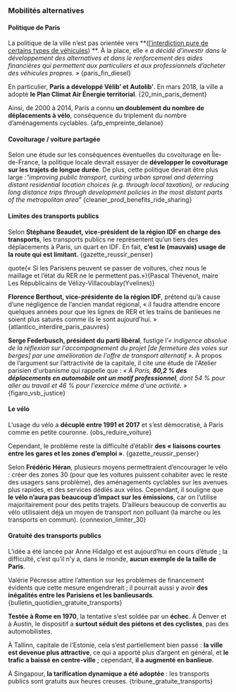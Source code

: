 ### Mobilités alternatives

#### Politique de Paris

La politique de la ville  n’est pas orientée vers **([l’interdiction pure de certains types de véhicules](#mesures-contraindre-vehicules)) **. À la place, elle *« a décidé
d’investir dans le développement des alternatives et dans le
renforcement des aides financières qui permettent aux particuliers et
aux professionnels d’acheter des véhicules propres. »*
{paris_fin_diesel}

En particulier, **Paris a développé Vélib’ et Autolib’**. En mars
2018, la ville a adopté **le Plan Climat Air Énergie territorial**.
{20_min_paris_dement}

Ainsi, de 2000 à 2014, Paris a connu **un doublement du nombre de
déplacements à vélo**, conséquence du triplement du nombre
d’aménagements cyclables. {afp_empreinte_delanoe}

#### Covoiturage / voiture partagée

Selon une étude sur les conséquences éventuelles du covoiturage
en Île-de-France, la politique locale devrait essayer de **développer
le covoiturage sur les trajets de longue durée**. De plus, cette
politique devrait être plus large :*“improving public transport,
curbing urban sprawl and deterring distant residential location choices
(e.g. through local taxation), or reducing long distance trips through
development policies in the most distant parts of the metropolitan
area”* {cleaner_prod_benefits_ride_sharing}

#### Limites des transports publics
Selon **Stéphane Beaudet, vice-président de la région IDF en
charge des transports**, les transports publics ne représentent qu’un
tiers des déplacements à Paris, un quart en IDF. En fait, **c’est le
(mauvais) usage de la route qui est limitant.**
{gazette_reussir_penser}

quote{« Si les Parisiens peuvent se passer de voitures, chez nous le maillage et l’état du RER ne le permettent pas.»}{Pascal Thévenot, maire Les Républicains de Vélizy-Villacoublay(Yvelines)}

**Florence Berthout, vice-présidente de la région IDF**, prétend
qu’à cause d’une négligence de l’ancien mandat régional, « il faudra
attendre encore quelques années pour que les lignes de RER et les
trains de banlieues ne soient plus saturés comme ils le sont
aujourd'hui. » {atlantico_interdire_paris_pauvres}

**Serge Federbusch, président du parti libéral**, fustige l’*«
indigence absolue de la réflexion sur l'accompagnement du projet [de
fermeture des voies sur berges] par une amélioration de l'offre de
transport alternatif »*. À propos de l’argument sur l’attractivité de
la capitale, il cite une étude de l'Atelier parisien d'urbanisme qui
rappelle que : *« À Paris, **80,2 % des déplacements en automobile ont
un motif professionnel**, dont 54 % pour aller au travail et 46 % pour
l'exercice même d'une activité. »* {figaro_vsb_justice}

#### Le vélo
L’usage du vélo a **décuplé entre 1991 et 2017** et s’est
démocratisé, à Paris comme en petite couronne. {obs_reduire_voiture}

Cependant, le problème reste la difficulté d’établir **des «
liaisons courtes entre les gares et les zones d’emploi »**. {gazette_reussir_penser}

Selon **Frédéric Héran**, plusieurs moyens permettraient
d’encourager le vélo : créer des zones 30 (pour que les voitures
puissent cohabiter avec le reste des usagers sans problème), des
aménagements cyclables sur les avenues plus rapides, et des services
dédiés aux vélos. Cependant, il souligne que **le vélo n’aura pas
beaucoup d’impact sur les émissions**, car on l’utilise majoritairement
pour des petits trajets. D’ailleurs beaucoup de convertis au vélo
utilisaient déjà un moyen de transport non polluant (la marche ou les
transports en commun). {connexion_limiter_30}

#### Gratuité des transports publics

L’idée a été lancée par Anne Hidalgo et est aujourd’hui en cours d’étude ; la
difficulté, c’est qu’il n’y a, dans le monde, **aucun exemple de la
taille de Paris**.

Valérie Pécresse attire l’attention sur les problèmes de
financement évidents que cette mesure engendrerait ; il pourrait aussi
y avoir **des inégalités entre les Parisiens et les banlieusards**.
{bulletin_quotidien_gratuite_transports}

**Testée à Rome en 1970**, la tentative s’est soldée par un
**échec**. 	À Denver et à Austin, le dispositif a **surtout séduit des
piétons et des cyclistes**, pas des automobilistes.

À Tallinn, capitale de l’Estonie, cela s’est partiellement bien
passé : **la ville est devenue plus attractive**, ce qui a apporté plus
d’argent en général, et **le trafic a baissé en centre-ville** ;
cependant, **il a augmenté en banlieue**.

À Singapour, **la tarification dynamique a été adoptée** : les
transports publics sont gratuits aux heures creuses. {tribune_gratuite_transports}
